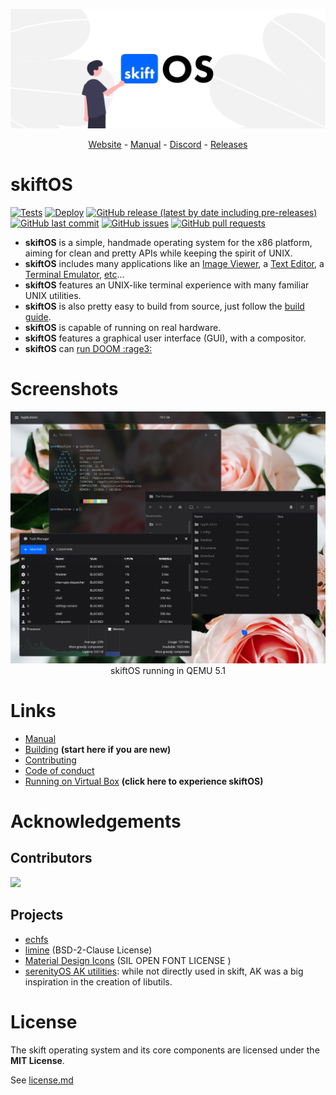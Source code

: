 
![Banner](manual/header.png)

<p align="center">
  <a href="https://skiftos.org/">Website</a> -
  <a href="manual/readme.md">Manual</a> -
  <a href="https://discord.gg/gamGsfg">Discord</a> -
  <a href="https://github.com/skiftOS/skift/releases">Releases</a>
</p>

# skiftOS

[![Tests](https://github.com/skiftOS/skift/actions/workflows/tests.yml/badge.svg)](https://github.com/skiftOS/skift/actions/workflows/tests.yml)
[![Deploy](https://github.com/skiftOS/skift/actions/workflows/deploy.yml/badge.svg)](https://github.com/skiftOS/skift/actions/workflows/deploy.yml)
[![GitHub release (latest by date including pre-releases)](https://img.shields.io/github/v/release/skiftOS/skift?include_prereleases)](https://github.com/skiftOS/skift/releases)
[![GitHub last commit](https://img.shields.io/github/last-commit/skiftOS/skift)](https://github.com/skiftOS/skift/commits)
[![GitHub issues](https://img.shields.io/github/issues-raw/skiftOS/skift)](https://github.com/skiftOS/skift/issues)
[![GitHub pull requests](https://img.shields.io/github/issues-pr/skiftOS/skift)](https://github.com/skiftOS/skift/pulls)

 - **skiftOS** is a simple, handmade operating system for the x86 platform, aiming for clean and pretty APIs while keeping the spirit of UNIX.
 - **skiftOS** includes many applications like an [Image Viewer](./userspace/apps/image-viewer), a [Text Editor](./userspace/apps/text-editor), a [Terminal Emulator](./userspace/apps/terminal), [etc](./userspace/apps)...
 - **skiftOS** features an UNIX-like terminal experience with many familiar UNIX utilities.
 - **skiftOS** is also pretty easy to build from source, just follow the [build guide](manual/meta/building.md).
 - **skiftOS** is capable of running on real hardware.
 - **skiftOS** features a graphical user interface (GUI), with a compositor.
 - **skiftOS** can [run DOOM :rage3:](https://github.com/skiftOS/port-doom)

# Screenshots

<p align="center">
<img src="manual/screenshots/2021-04-21.png" />
<br>
skiftOS running in QEMU 5.1
</p>

# Links

- [Manual](manual/readme.md)
- [Building](manual/meta/building.md) **(start here if you are new)**
- [Contributing](manual/meta/contributing.md)
- [Code of conduct](manual/meta/code_of_conduct.md)
- [Running on Virtual Box](manual/meta/running_in_vbox.md) **(click here to experience skiftOS)**

# Acknowledgements

## Contributors

<a href="https://github.com/skiftOS/skift/graphs/contributors">
  <img src="https://contributors-img.web.app/image?repo=skiftOS/skift" />
</a>

## Projects

- [echfs](https://github.com/qword-os/echfs)
- [limine](https://github.com/limine-bootloader/limine) (BSD-2-Clause License)
- [Material Design Icons](http://materialdesignicons.com/) (SIL OPEN FONT LICENSE )
- [serenityOS AK utilities](https://github.com/SerenityOS/serenity):  while not directly used in skift, AK was a big inspiration in the creation of libutils.

# License

The skift operating system and its core components are licensed under the **MIT License**.

See [license.md](license.md)
